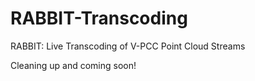 # RABBIT-Transcoding
RABBIT: Live Transcoding of V-PCC Point Cloud Streams


Cleaning up and coming soon!
